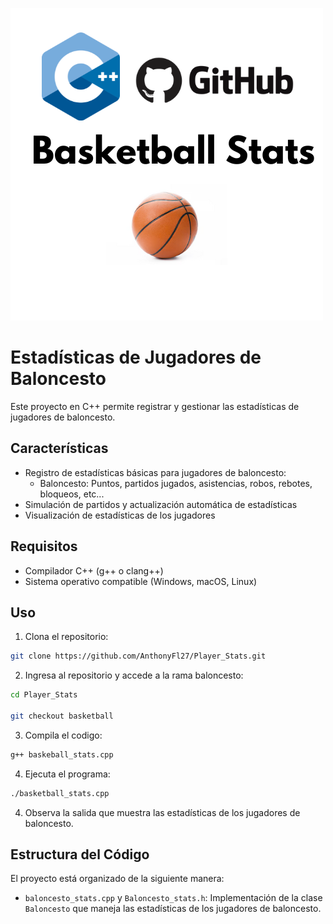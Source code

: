 ![Descripción de la imagen](basketball_stats.png)

# Estadísticas de Jugadores de Baloncesto

Este proyecto en C++ permite registrar y gestionar las estadísticas de jugadores de baloncesto.

## Características

- Registro de estadísticas básicas para jugadores de baloncesto:
  - Baloncesto: Puntos, partidos jugados, asistencias, robos, rebotes, bloqueos, etc...
- Simulación de partidos y actualización automática de estadísticas
- Visualización de estadísticas de los jugadores

## Requisitos

- Compilador C++ (g++ o clang++)
- Sistema operativo compatible (Windows, macOS, Linux)

## Uso

1. Clona el repositorio:
```bash
git clone https://github.com/AnthonyFl27/Player_Stats.git
```
2. Ingresa al repositorio y accede a la rama baloncesto:
```bash
cd Player_Stats

git checkout basketball
```
3. Compila el codigo:
```bash
g++ baskeball_stats.cpp
```
4. Ejecuta el programa:
```bash
./basketball_stats.cpp
```

4. Observa la salida que muestra las estadísticas de los jugadores de baloncesto.

## Estructura del Código

El proyecto está organizado de la siguiente manera:

- `baloncesto_stats.cpp` y `Baloncesto_stats.h`: Implementación de la clase `Baloncesto` que maneja las estadísticas de los jugadores de baloncesto.

